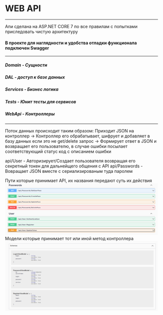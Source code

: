 # WEB API
___
Апи сделана на ASP.NET CORE 7 по все правилам с попытками приследовать чистую архитектуру

#### В проекте для наглядности и удобства отладки функционала подключен Swagger 
___
##### Domain - Сущности
##### DAL - доступ к базе данных
##### Services - Бизнес логика
##### Tests - Юнит тесты для сервисов
##### WebApi - Контроллеры
___
Поток данных происходит таким образом:
Приходит JSON на контроллер -> Контроллер его обрабатывает, шифрует и добавляет в базу данных если это не get/delete запрос -> Формирует ответ в JSON и возвращает его пользователю, в случае ошибки посылает соответствующий статус код с описанием ошибки

api/User - Авторизирует/Создает пользователя возвращая его секретный токен для дальнейщего общения с API
api/Passwords - Вовращает JSON вместе с сериализированым туда паролем

Пути которые принимает API, их названия передают суть их действия
![Иллюстрация к проекту](images/Screenshot_1.png)
Модели которые принимает тот или иной метод контроллера
![Иллюстрация к проекту](images/Screenshot_2.png)

